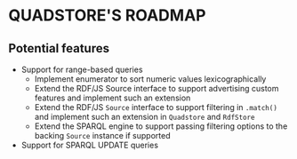   
# QUADSTORE'S ROADMAP

## Potential features

- Support for range-based queries
    - Implement enumerator to sort numeric values lexicographically
    - Extend the RDF/JS Source interface to support advertising custom features and implement such an extension
    - Extend the RDF/JS `Source` interface to support filtering in `.match()` and implement such an extension in `Quadstore` and `RdfStore`
    - Extend the SPARQL engine to support passing filtering options to the backing `Source` instance if supported
- Support for SPARQL UPDATE queries
